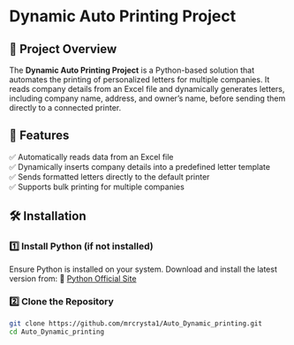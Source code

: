 # Dynamic Auto Printing Project

## 📌 Project Overview
The **Dynamic Auto Printing Project** is a Python-based solution that automates the printing of personalized letters for multiple companies. It reads company details from an Excel file and dynamically generates letters, including company name, address, and owner’s name, before sending them directly to a connected printer.

## 🚀 Features
✅ Automatically reads data from an Excel file  
✅ Dynamically inserts company details into a predefined letter template  
✅ Sends formatted letters directly to the default printer  
✅ Supports bulk printing for multiple companies  

## 🛠 Installation

### 1️⃣ **Install Python (if not installed)**
Ensure Python is installed on your system. Download and install the latest version from:
🔗 [Python Official Site](https://www.python.org/downloads/)

### 2️⃣ **Clone the Repository**
```sh
git clone https://github.com/mrcrysta1/Auto_Dynamic_printing.git
cd Auto_Dynamic_printing
